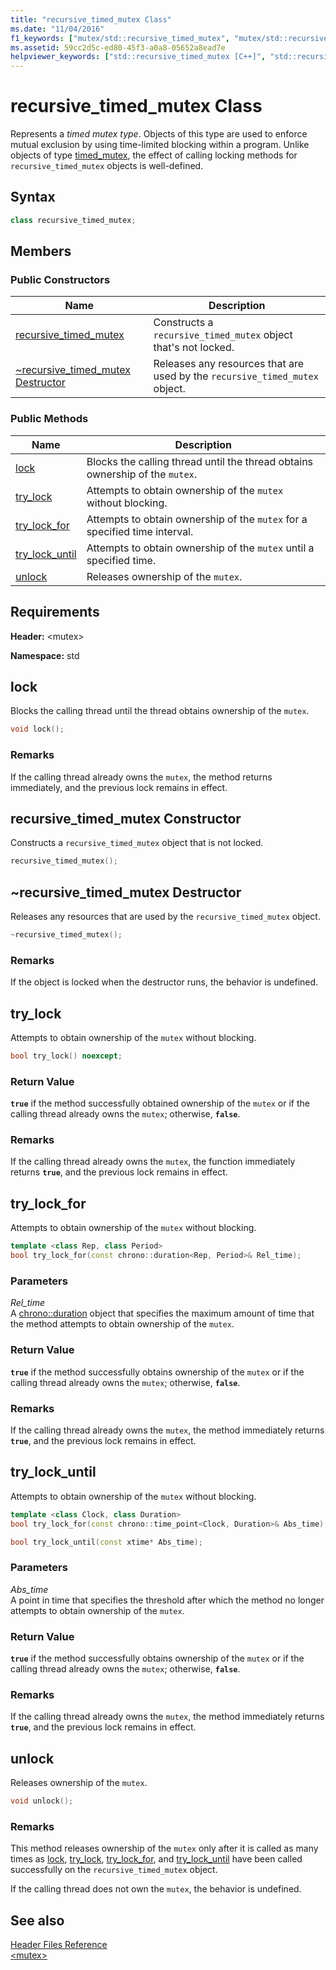 ```yaml
---
title: "recursive_timed_mutex Class"
ms.date: "11/04/2016"
f1_keywords: ["mutex/std::recursive_timed_mutex", "mutex/std::recursive_timed_mutex::recursive_timed_mutex", "mutex/std::recursive_timed_mutex::lock", "mutex/std::recursive_timed_mutex::try_lock", "mutex/std::recursive_timed_mutex::try_lock_for", "mutex/std::recursive_timed_mutex::try_lock_until", "mutex/std::recursive_timed_mutex::unlock"]
ms.assetid: 59cc2d5c-ed80-45f3-a0a8-05652a8ead7e
helpviewer_keywords: ["std::recursive_timed_mutex [C++]", "std::recursive_timed_mutex [C++], recursive_timed_mutex", "std::recursive_timed_mutex [C++], lock", "std::recursive_timed_mutex [C++], try_lock", "std::recursive_timed_mutex [C++], try_lock_for", "std::recursive_timed_mutex [C++], try_lock_until", "std::recursive_timed_mutex [C++], unlock"]
---
```

# recursive_timed_mutex Class

Represents a *timed mutex type*. Objects of this type are used to enforce mutual exclusion by using time-limited blocking within a program. Unlike objects of type [timed_mutex](../standard-library/timed-mutex-class.md), the effect of calling locking methods for `recursive_timed_mutex` objects is well-defined.

## Syntax

```cpp
class recursive_timed_mutex;
```

## Members

### Public Constructors

|Name|Description|
|----------|-----------------|
|[recursive_timed_mutex](#recursive_timed_mutex)|Constructs a `recursive_timed_mutex` object that's not locked.|
|[~recursive_timed_mutex Destructor](#dtorrecursive_timed_mutex_destructor)|Releases any resources that are used by the `recursive_timed_mutex` object.|

### Public Methods

|Name|Description|
|----------|-----------------|
|[lock](#lock)|Blocks the calling thread until the thread obtains ownership of the `mutex`.|
|[try_lock](#try_lock)|Attempts to obtain ownership of the `mutex` without blocking.|
|[try_lock_for](#try_lock_for)|Attempts to obtain ownership of the `mutex` for a specified time interval.|
|[try_lock_until](#try_lock_until)|Attempts to obtain ownership of the `mutex` until a specified time.|
|[unlock](#unlock)|Releases ownership of the `mutex`.|

## Requirements

**Header:** \<mutex>

**Namespace:** std

## <a name="lock"></a> lock

Blocks the calling thread until the thread obtains ownership of the `mutex`.

```cpp
void lock();
```

### Remarks

If the calling thread already owns the `mutex`, the method returns immediately, and the previous lock remains in effect.

## <a name="recursive_timed_mutex"></a> recursive_timed_mutex Constructor

Constructs a `recursive_timed_mutex` object that is not locked.

```cpp
recursive_timed_mutex();
```

## <a name="dtorrecursive_timed_mutex_destructor"></a>  ~recursive_timed_mutex Destructor

Releases any resources that are used by the `recursive_timed_mutex` object.

```cpp
~recursive_timed_mutex();
```

### Remarks

If the object is locked when the destructor runs, the behavior is undefined.

## <a name="try_lock"></a> try_lock

Attempts to obtain ownership of the `mutex` without blocking.

```cpp
bool try_lock() noexcept;
```

### Return Value

**`true`** if the method successfully obtained ownership of the `mutex` or if the calling thread already owns the `mutex`; otherwise, **`false`**.

### Remarks

If the calling thread already owns the `mutex`, the function immediately returns **`true`**, and the previous lock remains in effect.

## <a name="try_lock_for"></a> try_lock_for

Attempts to obtain ownership of the `mutex` without blocking.

```cpp
template <class Rep, class Period>
bool try_lock_for(const chrono::duration<Rep, Period>& Rel_time);
```

### Parameters

*Rel_time*\
A [chrono::duration](../standard-library/duration-class.md) object that specifies the maximum amount of time that the method attempts to obtain ownership of the `mutex`.

### Return Value

**`true`** if the method successfully obtains ownership of the `mutex` or if the calling thread already owns the `mutex`; otherwise, **`false`**.

### Remarks

If the calling thread already owns the `mutex`, the method immediately returns **`true`**, and the previous lock remains in effect.

## <a name="try_lock_until"></a> try_lock_until

Attempts to obtain ownership of the `mutex` without blocking.

```cpp
template <class Clock, class Duration>
bool try_lock_for(const chrono::time_point<Clock, Duration>& Abs_time);

bool try_lock_until(const xtime* Abs_time);
```

### Parameters

*Abs_time*\
A point in time that specifies the threshold after which the method no longer attempts to obtain ownership of the `mutex`.

### Return Value

**`true`** if the method successfully obtains ownership of the `mutex` or if the calling thread already owns the `mutex`; otherwise, **`false`**.

### Remarks

If the calling thread already owns the `mutex`, the method immediately returns **`true`**, and the previous lock remains in effect.

## <a name="unlock"></a> unlock

Releases ownership of the `mutex`.

```cpp
void unlock();
```

### Remarks

This method releases ownership of the `mutex` only after it is called as many times as [lock](#lock), [try_lock](#try_lock), [try_lock_for](#try_lock_for), and [try_lock_until](#try_lock_until) have been called successfully on the `recursive_timed_mutex` object.

If the calling thread does not own the `mutex`, the behavior is undefined.

## See also

[Header Files Reference](../standard-library/cpp-standard-library-header-files.md)\
[\<mutex>](../standard-library/mutex.md)
